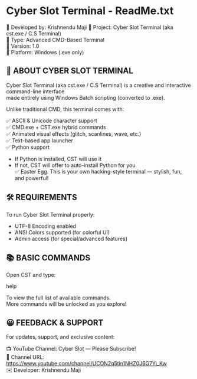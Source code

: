 Cyber Slot Terminal - ReadMe.txt
=================================

🔷 Developed by: Krishnendu Maji
🔷 Project: Cyber Slot Terminal (aka cst.exe / C.S Terminal)  
🔷 Type: Advanced CMD-Based Terminal  
🔷 Version: 1.0  
🔷 Platform: Windows (.exe only)  

📌 ABOUT CYBER SLOT TERMINAL
-----------------------------
Cyber Slot Terminal (aka cst.exe / C.S Terminal) is a creative and interactive command-line interface  
made entirely using Windows Batch scripting (converted to .exe).

Unlike traditional CMD, this terminal comes with:

✅ ASCII & Unicode character support  
✅ CMD.exe + CST.exe hybrid commands  
✅ Animated visual effects (glitch, scanlines, wave, etc.)  
✅ Text-based app launcher  
✅ Python support  
   - If Python is installed, CST will use it  
   - If not, CST will offer to auto-install Python for you  
✅ Easter Egg.
This is your own hacking-style terminal — stylish, fun, and powerful!


🛠️ REQUIREMENTS
----------------
To run Cyber Slot Terminal properly:

- UTF-8 Encoding enabled  
- ANSI Colors supported (for colorful UI)  
- Admin access (for special/advanced features)  


📚 BASIC COMMANDS
------------------
Open CST and type:

help  

To view the full list of available commands.  
More commands will be unlocked as you explore!


😀 FEEDBACK & SUPPORT
----------------------
For updates, support, and exclusive content:

📺 YouTube Channel: Cyber Slot — Please Subscribe!  
🔗 Channel URL: https://www.youtube.com/channel/UCON2q5tin1NHZ0J6G7Yi_Kw  
✉️ Developer: Krishnendu Maji
